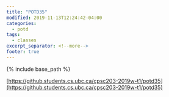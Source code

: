 ```yaml
---
title: "POTD35"
modified: 2019-11-13T12:24:42-04:00
categories:
  - potd
tags:
  - classes
excerpt_separator: <!--more-->
footer: true
---
```


{% include base_path %}

[https://github.students.cs.ubc.ca/cpsc203-2019w-t1/potd35](https://github.students.cs.ubc.ca/cpsc203-2019w-t1/potd35)

<!--more-->

